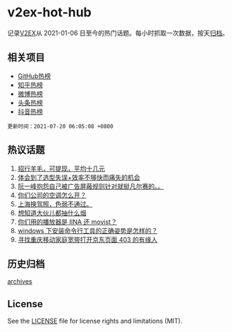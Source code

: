# v2ex-hot-hub

 记录[V2EX](https://www.v2ex.com/)从 2021-01-06 日至今的热门话题。每小时抓取一次数据，按天[归档](archives)。
 
 ## 相关项目

- [GitHub热榜](https://github.com/lonnyzhang423/github-hot-hub)
- [知乎热榜](https://github.com/lonnyzhang423/zhihu-hot-hub)
- [微博热榜](https://github.com/lonnyzhang423/weibo-hot-hub)
- [头条热榜](https://github.com/lonnyzhang423/toutiao-hot-hub)
- [抖音热榜](https://github.com/lonnyzhang423/douyin-hot-hub)


 `更新时间：2021-07-20 06:05:08 +0800`

## 热议话题

1. [招行羊毛，可提现，平均十几元](https://www.v2ex.com/t/790417)
1. [体会到了选型失误+效率不够快而痛失的机会](https://www.v2ex.com/t/790304)
1. [阮一峰抱怨自己被广告屏蔽规则针对就挺凡尔赛的。。](https://www.v2ex.com/t/790313)
1. [你们公司的空调怎么开？](https://www.v2ex.com/t/790284)
1. [上海换驾照，色弱不通过。](https://www.v2ex.com/t/790428)
1. [想知道大伙儿都抽什么烟](https://www.v2ex.com/t/790408)
1. [你们用的播放器是 IINA 还 movist？](https://www.v2ex.com/t/790444)
1. [windows 下安装命令行工具的正确姿势是怎样的？](https://www.v2ex.com/t/790320)
1. [寻找重庆移动家庭宽带打开京东页面 403 的有缘人](https://www.v2ex.com/t/790297)

## 历史归档

[archives](archives)

## License

See the [LICENSE](LICENSE) file for license rights and limitations (MIT).
